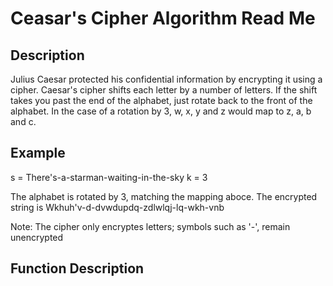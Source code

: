 # Ceasar's Cipher Algorithm Read Me

## Description

Julius Caesar protected his confidential information by encrypting it using a cipher. Caesar's cipher shifts each letter by a number of letters. If the shift takes you past the end of the alphabet, just rotate back to the front of the alphabet. In the case of a rotation by 3, w, x, y and z would map to z, a, b and c.

## Example

s = There's-a-starman-waiting-in-the-sky
k = 3

The alphabet is rotated by 3, matching the mapping aboce.  The encrypted string is Wkhuh'v-d-dvwdupdq-zdlwlqj-lq-wkh-vnb

Note: The cipher only encryptes letters; symbols such as '-', remain unencrypted

## Function Description